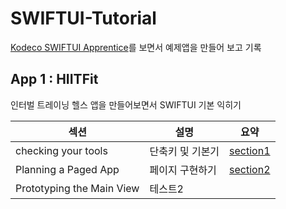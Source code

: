 # SWIFTUI-Tutorial
[Kodeco SWIFTUI Apprentice](https://www.kodeco.com/books/swiftui-apprentice)를 보면서 예제앱을 만들어 보고 기록

## App 1 : HIITFit

인터벌 트레이닝 헬스 앱을 만들어보면서 SWIFTUI 기본 익히기

|섹션|설명|요약|
|-----|-----|----|
|checking your tools|단축키 및 기본기|[section1](./01-checking-your-tools/README.md)
|Planning a Paged App|페이지 구현하기|[section2](./02-planning-a-paged-app/README.md)
|Prototyping the Main View|테스트2|